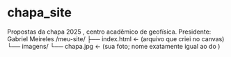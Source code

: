 # chapa_site
Propostas da chapa 2025 , centro acadêmico de geofísica. Presidente: Gabriel Meireles
/meu-site/
 ├── index.html      ← (arquivo que criei no canvas)
 └── imagens/
      └── chapa.jpg  ← (sua foto; nome exatamente igual ao do <img>)
